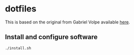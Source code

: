 dotfiles
========

This is based on the original from Gabriel Volpe available [here](https://github.com/gvolpe/dotfiles).

## Install and configure software

```
./install.sh
```
